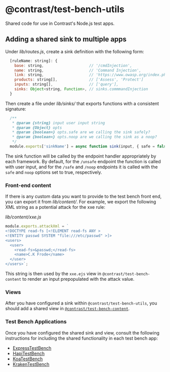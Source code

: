 # @contrast/test-bench-utils
Shared code for use in Contrast's Node.js test apps.

## Adding a shared sink to multiple apps
Under _lib/routes.js_, create a sink definition with the following form:
```js
  [ruleName: string]: {
    base: string,                    // '/cmdInjection',
    name: string,                    // 'Command Injection',
    link: string,                    // 'https://www.owasp.org/index.php/Command_Injection',
    products: string[],              // ['Assess', 'Protect']
    inputs: string[],                // ['query'],
    sinks: Object<string, Function>, // sinks.commmandInjection
  }
```

Then create a file under _lib/sinks/_ that exports functions with a consistent signature:
```js
  /**
   * @param {string} input user input string
   * @param {Object} opts
   * @param {boolean=} opts.safe are we calling the sink safely?
   * @param {boolean=} opts.noop are we calling the sink as a noop?
   */
  module.exports['sinkName'] = async function sink(input, { safe = false, noop = false } = {}) {};
```
The sink function will be called by the endpoint handler appropriately by each
framework. By default, for the `/unsafe` endpoint the function is called with
user input, and for the `/safe` and `/noop` endpoints it is called with the
`safe` and `noop` options set to true, respectively.

### Front-end content
If there is any custom data you want to provide to the test bench front end, you
can export it from _lib/content/_. For example, we export the following XML string
as a potential attack for the xxe rule:

_lib/content/xxe.js_
```js
module.exports.attackXml = `
<!DOCTYPE read-fs [<!ELEMENT read-fs ANY >
<!ENTITY passwd SYSTEM "file:///etc/passwd" >]>
<users>
  <user>
    <read-fs>&passwd;</read-fs>
    <name>C.K Frode</name>
  </user>
</users>`;
```
This string is then used by the `xxe.ejs` view in `@contrast/test-bench-content`
to render an input prepopulated with the attack value.

### Views
After you have configured a sink within `@contrast/test-bench-utils`, you should
add a shared view in [`@contrast/test-bench-content`](https://github.com/Contrast-Security-OSS/test-bench-content).

### Test Bench Applications
Once you have configured the shared sink and view, consult the following
instructions for including the shared functionality in each test bench app:
- [ExpressTestBench](https://github.com/Contrast-Security-OSS/NodeTestBench#adding-a-shared-vulnerability)
- [HapiTestBench](https://github.com/Contrast-Security-OSS/HapiTestBench#adding-a-shared-vulnerability)
- [KoaTestBench](https://github.com/Contrast-Security-OSS/KoaTestBench#adding-a-shared-vulnerability)
- [KrakenTestBench](https://github.com/Contrast-Security-OSS/KrakenTestBench#adding-a-shared-vulnerability)
